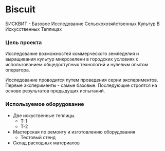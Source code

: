 # Biscuit
БИСКВИТ - Базовое Исследование Сельскохозяйственных Культур В Искусственных Теплицах
### Цель проекта  
Исследование возможностей коммерческого земледелия и выращивания культур микрозелени в городских условиях с использованием общедоступных технологий и нулевым опытом оператора.  

Исследование проводится путем проведения серии экспериментов. Первые эксперименты - самые базовые. Последующие строятся на основе результатов предыдущих испытаний.
### Используемое оборудование  
- Две искуственные теплицы. 
  - Т-1 
  - Т-2 
- Мастерская по ремонту и изготовлению оборудования
  - Тестовый стенд
- Склад расходных материалов 
